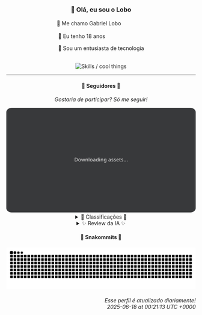 <div align="center">
  <h3>👋 Olá, eu sou o Lobo</h3>
  
  <p>🐺 Me chamo Gabriel Loboㅤㅤㅤㅤㅤ</p>
  <p>🧔 Eu tenho 18 anosㅤㅤㅤㅤㅤㅤㅤㅤ</p>
  <p>🧠 Sou um entusiasta de tecnologia</p>

  <br/>

  <img width="600" alt="Skills / cool things" src="https://skills-icons.vercel.app/api/icons?i=python,md,html,css,js,github,git,vscode,linux,node,ts,sass,react,vite,vercel,lottie,ionic,capacitor,zustand,framer,firebase,arduino,godot,tailwind,shadcnui,lucide,zorinos,pnpm,reactnative&perline=14" />
</div>

<hr />

<div align="center">
    <h4>👤 Seguidores 👤</h4>
    <p><i>Gostaria de participar? Só me seguir!</i></p>
    <img width="600" src=".github/assets/cards/top3.svg" alt="Top 3 followers contributors (monthly)" />
    <details>
    <summary>🏅 Classificações 🏅</summary>
    <br/>
    <table>
        <thead>
            <tr align="center">
                <th>Posição</th>
                <th>Seguidor</th>
                <th>Contribuições</th>
            </tr>
        </thead>
        <tbody>
            <tr align="center">
                <td>1°</td>
                <td><a href="https://github.com/EvertonMJunior">Everton Marcelino Jr.</a></td>
                <td>155 ctr.</td>
            </tr>
            <tr align="center">
                <td>2°</td>
                <td><a href="https://github.com/danko-nobre">Danilo Nobre</a></td>
                <td>94 ctr.</td>
            </tr>
            <tr align="center">
                <td>3°</td>
                <td><a href="https://github.com/RafaZeero">Rafael Lima de Morais</a></td>
                <td>93 ctr.</td>
            </tr>
            <tr align="center">
                <td>4°</td>
                <td><a href="https://github.com/wTechnoo">Cézar</a></td>
                <td>60 ctr.</td>
            </tr>
            <tr align="center">
                <td>5°</td>
                <td><a href="https://github.com/felipegueller">Felipe Gueller</a></td>
                <td>55 ctr.</td>
            </tr>
            <tr align="center">
                <td>6°</td>
                <td><a href="https://github.com/DeividSouSan">Deivid Souza Santana</a></td>
                <td>51 ctr.</td>
            </tr>
            <tr align="center">
                <td>7°</td>
                <td><a href="https://github.com/TopTrenDev">TopTrenDev</a></td>
                <td>47 ctr.</td>
            </tr>
            <tr align="center">
                <td>8°</td>
                <td><a href="https://github.com/LuidiPiresHub">Luídi Pires</a></td>
                <td>23 ctr.</td>
            </tr>
            <tr align="center">
                <td>9°</td>
                <td><a href="https://github.com/LestterX">LestterX</a></td>
                <td>22 ctr.</td>
            </tr>
            <tr align="center">
                <td>10°</td>
                <td><a href="https://github.com/CorvoCS08">Corvo</a></td>
                <td>21 ctr.</td>
            </tr>
        </tbody>
    </table>
    </details>
    <details>
    <summary>✨ Review da IA ✨</summary>
    <br/>
    <div align="justify"><p><b>Everton Marcelino Jr.</b>, com 155 contribuições, liderando o ranking... Parabéns? Tipo, ok, você contribuiu mais que os outros, mas será que a qualidade acompanha a quantidade? Espero que não esteja só enchendo o saco nos projetos alheios. E esse "passionate about technology" na bio é o clichê mais sem graça que existe. Inove, por favor. Ah, e TypeORM? Sério? Em pleno 2025? Achei que já tínhamos superado isso.</p>
<p>Danilo Nobre, o "Full-stack, Game dev e 3D Enthusiast". Que currículo diverso! Ou seria "indeciso"? 94 contribuições, ok. Mas vamos ser sinceros, esse repositório "sw-site" da Space Wizard Studios parece mais um projeto de TCC do que algo que realmente vá para frente. E "coa_tools2" é um fork? Que ousadia! Se for pra copiar, que seja de alguém que preste, né?</p>
<p>Rafael Lima de Morais, o minimalista do Vim com 93 contribuições. "Software Engineer | Go | Typescript | Rust | Vim"... Quanta pretensão! Mas olhando seus repositórios, "brand_monitor" de 2024? Sério que você ainda está monitorando marcas? E "lazydocker" é um fork? Descobriu o Docker ontem e já quer usar ferramenta pra preguiçoso? Se manca, Rafael.</p>
<p>Cézar, o misterioso desenvolvedor .NET com 60 contribuições. Sem repositórios recentes para julgar? Que conveniente! Aposto que está escondendo o jogo. Ou será que não tem nada para mostrar mesmo? 🤔</p>
<p>Felipe Gueller, o "Bacharel em Sistemas de Informações no Instituto Federal do Espírito Santo" com 55 contribuições. "componentes-html-diversos"? Que nome original! E "html-css-origamid"? Sério que você ainda está aprendendo HTML e CSS em 2025? Espero que pelo menos tenha tirado um A no curso. Se bem que, no IFES, isso não quer dizer muita coisa...</p>
<p>Deivid Souza Santana, o "Estudante de Análise e Desenvolvimento de Sistemas apaixonado por desenvolvimento back-end". 51 contribuições. "Taskmaster" com Flask? Que bonitinho, um projeto de iniciante. E "TudoGostoso"? Compartilhamento de receitas? Isso é um trabalho, ou está tentando impressionar a crush? Ah, e "Clean-Arch-CS"? Aposto que está mais sujo que a pia da minha cozinha.</p>
<p>TopTrenDev, o "Full-Stack & Blockchain Developer, Solana Specialist". Que combo! 47 contribuições. "meme-ai-agent"? Gerenciamento autônomo de redes sociais para meme tokens? Você realmente acha que isso é uma boa ideia? E "raydium-volume-bot-latest"? Manipulação de volume em Raydium? Espero que não esteja lavando dinheiro por aí... 🤨</p>
<p>Luídi Pires, o "Front-End | Back-End | Full Stack". Aquele que quer abraçar o mundo com as pernas. 23 contribuições. "LuidiPiresHub/LuidiPiresHub"? Que narcisismo! E "Portfolio"? Sério que você chama isso de portfólio? Parece mais um amontoado de divs mal formatadas. "E-CommerceX"? O "X" é de "eXtreme vergonha alheia"?</p>
<p>LestterX, o anônimo com 22 contribuições. Sem bio, sem pretensões? Pelo menos é honesto. "app-entregas-v1" que não persiste os dados? Genial! E "forcando"? Forçando o quê? A barra? A criatividade? A paciência dos outros? 🙄</p>
<p>Corvo, o humilde aprendiz com 21 contribuições. "Estou em fase de aprendizado, então não espere muito por hora". Pelo menos tem consciência das suas limitações. Mas se continuar com essa atitude, vai ficar aprendendo para sempre. Se esforce mais, ou continue sendo só mais um corvo no bando.</p>
<p>Filipe Deschamps, o vendedor de cursos com 17 contribuições. "Quer se sentir competente em programação? Confere isso: https://curso.dev". Ah, o famoso "aprenda comigo e fique rico em 3 meses". "doom-fire-algorithm"? Nostalgia barata. E "clone-tabnews"? Falta de originalidade gritante. Mas ei, pelo menos você sabe como ganhar dinheiro, né?</p>
</div>
    </details>
</div>

<div align="center">
  <h4>🐍 Snakommits 🐍</h4>
    <picture>
      <source media="(prefers-color-scheme: dark)" srcset="https://raw.githubusercontent.com/Lobooooooo14/Lobooooooo14/snake-output/snake-dark.svg">
      <source media="(prefers-color-scheme: light)" srcset="https://raw.githubusercontent.com/Lobooooooo14/Lobooooooo14/snake-output/snake-light.svg">
      <img alt="github contribution grid snake animation" src="https://raw.githubusercontent.com/Lobooooooo14/Lobooooooo14/snake-output/snake-light.svg">
    </picture>
</div>

<h6 align="right">
  Esse perfil é atualizado diariamente!<br/> <i>2025-06-18 at 00:21:13 UTC +0000</i>
<h6>
